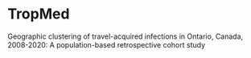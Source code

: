 # TropMed
Geographic clustering of travel-acquired infections in Ontario, Canada, 2008-2020: A population-based retrospective cohort study
